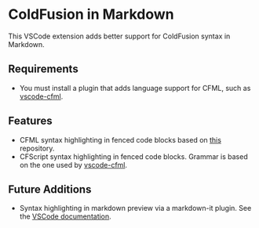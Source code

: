 # ColdFusion in Markdown

This VSCode extension adds better support for ColdFusion syntax in Markdown.

## Requirements

- You must install a plugin that adds language support for CFML, such as [vscode-cfml](https://github.com/KamasamaK/vscode-cfml).

## Features

- CFML syntax highlighting in fenced code blocks based on [this](https://github.com/mjbvz/vscode-fenced-code-block-grammar-injection-example) repository.
- CFScript syntax highlighting in fenced code blocks. Grammar is based on the one used by [vscode-cfml](https://github.com/KamasamaK/vscode-cfml).

## Future Additions

- Syntax highlighting in markdown preview via a markdown-it plugin. See the [VSCode documentation](https://code.visualstudio.com/api/extension-guides/markdown-extension#adding-support-for-new-syntax-with-markdownit-plugins).